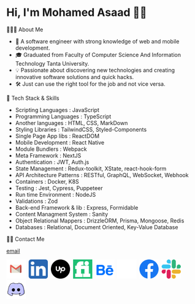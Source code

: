 # Hi, I'm Mohamed Asaad 👋🏻

👨🏻‍💻 About Me

- 🚀  A software engineer with strong knowledge of web and mobile development.
- 🎓  Graduated from Faculty of Computer Science And Information Technology Tanta University.
- 💡  Passionate about discovering new technologies and creating innovative software solutions and quick hacks.
- 🛠️  Just can use the right tool for the job and not vice versa.

🔮 Tech Stack & Skills

- Scripting Languages       : JavaScript
- Programming Languages     : TypeScript
- Another languages         : HTML, CSS, MarkDown
- Styling Libraries         : TailwindCSS, Styled-Components
- Single Page App libs      : ReactDOM
- Mobile Development        : React Native
- Module Bundlers           : Webpack
- Meta Framework            : NextJS
- Authentication            : JWT, Auth.js
- State Management          : Redux-toolkit, XState, react-hook-form
- API Architecture Patterns : RESTful, GraphQL, WebSocket, Webhook
- Containers                : Docker, K8S
- Testing                   : Jest, Cypress, Puppeteer
- Run time Environment      : NodeJS
- Validations               : Zod
- Back-end Framework & lib  : Express, Formidable
- Content Managment System  : Sanity
- Object Relational Mappers : DrizzleORM, Prisma, Mongoose, Redis
- Databases                 : Relational, Document Oriented, Key-Value Database

🤝🏻 Contact Me

<!-- <style >
    *{
        box-sizing: border-box;
    }
    img{
        height: 50px;
        border-radius: 10px;
    }
    .x, .fiverr, .behance {
        padding: 10px;
    }
    .fiverr{
        background-color: #1dbf73;
    }
    .x, .upwork{
        background-color: #000000;
    }
    .behance{
        background-color: #ffffff;
    }
</style> -->

<a href='mailto:0xmohamedasaad@gmail.com?body=Hi Mohamed,%0AAre You Ready to Make An Impact? '>email</a>

<img src="./assets/gmail.png" alt="Gmail"  width='50'/>&nbsp;
<img src="./assets/linkedin.png" alt="LinkedIn"   width='50'/>&nbsp;
<img src="./assets/upwork.png" alt="Upwork" class='bg upwork' width='50'/>&nbsp;
<img src="./assets/fiverr.png" alt="Fiverr" class='bg fiverr'  width='50'/>&nbsp;
<img src="./assets/behance.png" alt="Behance" class="bg behance"  width='50'/>&nbsp;
<img src="./assets/x.png" alt="X" class='bg x'  width='50'/>&nbsp;
<img src="./assets/facebook.svg" alt="Facebook"  width='50' />&nbsp;
<img src="./assets/slack.png" alt="Slack"  width='50' />&nbsp;
<img src="./assets/discord.svg" alt="Discord"  width='50' />&nbsp;
